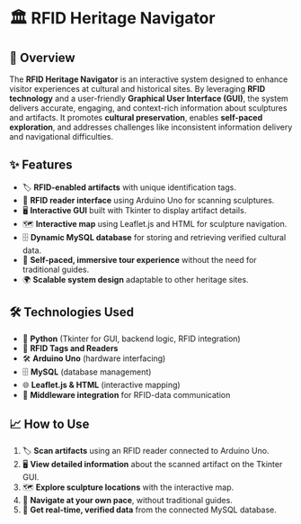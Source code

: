 # 🏛️ RFID Heritage Navigator

## 📌 Overview
The **RFID Heritage Navigator** is an interactive system designed to enhance visitor experiences at cultural and historical sites. By leveraging **RFID technology** and a user-friendly **Graphical User Interface (GUI)**, the system delivers accurate, engaging, and context-rich information about sculptures and artifacts. It promotes **cultural preservation**, enables **self-paced exploration**, and addresses challenges like inconsistent information delivery and navigational difficulties.

## ✨ Features
- 🏷️ **RFID-enabled artifacts** with unique identification tags.
- 📡 **RFID reader interface** using Arduino Uno for scanning sculptures.
- 🖥️ **Interactive GUI** built with Tkinter to display artifact details.
- 🗺️ **Interactive map** using Leaflet.js and HTML for sculpture navigation.
- 🗄️ **Dynamic MySQL database** for storing and retrieving verified cultural data.
- 🎯 **Self-paced, immersive tour experience** without the need for traditional guides.
- 🌍 **Scalable system design** adaptable to other heritage sites.

## 🛠️ Technologies Used
- 🐍 **Python** (Tkinter for GUI, backend logic, RFID integration)
- 📡 **RFID Tags and Readers**
- 🛠️ **Arduino Uno** (hardware interfacing)
- 🗄️ **MySQL** (database management)
- 🌐 **Leaflet.js & HTML** (interactive mapping)
- 🔗 **Middleware integration** for RFID-data communication

## 📈 How to Use

1. 🏷️ **Scan artifacts** using an RFID reader connected to Arduino Uno.
2. 🖥️ **View detailed information** about the scanned artifact on the Tkinter GUI.
3. 🗺️ **Explore sculpture locations** with the interactive map.
4. 🎯 **Navigate at your own pace**, without traditional guides.
5. 📡 **Get real-time, verified data** from the connected MySQL database.

